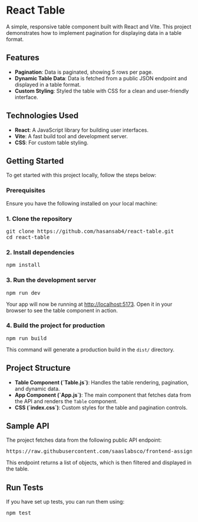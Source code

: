 <h1>React Table</h1>
<p>A simple, responsive table component built with React and Vite. This project demonstrates how to implement pagination for displaying data in a table format.</p>

<h2>Features</h2>
<ul>
<li><strong>Pagination</strong>: Data is paginated, showing 5 rows per page.</li>
<li><strong>Dynamic Table Data</strong>: Data is fetched from a public JSON endpoint and displayed in a table format.</li>
<li><strong>Custom Styling</strong>: Styled the table with CSS for a clean and user-friendly interface.</li>
</ul>

<h2>Technologies Used</h2>
<ul>
<li><strong>React</strong>: A JavaScript library for building user interfaces.</li>
<li><strong>Vite</strong>: A fast build tool and development server.</li>
<li><strong>CSS</strong>: For custom table styling.</li>
</ul>

<h2>Getting Started</h2>
<p>To get started with this project locally, follow the steps below:</p>

<h3>Prerequisites</h3>
<p>Ensure you have the following installed on your local machine:</p>

<h3>1. Clone the repository</h3>
<pre>
git clone https://github.com/hasansab4/react-table.git
cd react-table
</pre>

<h3>2. Install dependencies</h3>
<pre>npm install</pre>

<h3>3. Run the development server</h3>
<pre>npm run dev</pre>
<p>Your app will now be running at <a href="http://localhost:5173" target="_blank">http://localhost:5173</a>. Open it in your browser to see the table component in action.</p>

<h3>4. Build the project for production</h3>
<pre>npm run build</pre>
<p>This command will generate a production build in the <code>dist/</code> directory.</p>

<h2>Project Structure</h2>
<ul>
<li><strong>Table Component (`Table.js`)</strong>: Handles the table rendering, pagination, and dynamic data.</li>
<li><strong>App Component (`App.js`)</strong>: The main component that fetches data from the API and renders the <code>Table</code> component.</li>
<li><strong>CSS (`index.css`)</strong>: Custom styles for the table and pagination controls.</li>
</ul>

<h2>Sample API</h2>
<p>The project fetches data from the following public API endpoint:</p>
<pre>https://raw.githubusercontent.com/saaslabsco/frontend-assignment/refs/heads/master/frontend-assignment.json</pre>
<p>This endpoint returns a list of objects, which is then filtered and displayed in the table.</p>

<h2>Run Tests</h2>
<p>If you have set up tests, you can run them using:</p>
<pre>npm test</pre>
